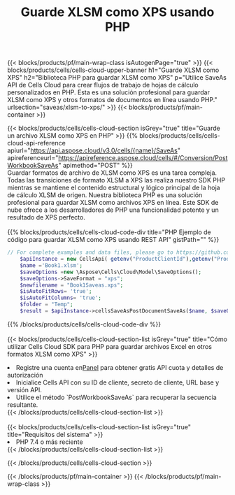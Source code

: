 ﻿---
title:  Guarde XLSM como XPS usando PHP
description:  Utilizando Aspose.Cells Cloud SDK para PHP para guardar el archivo en formato XLSM como archivo en formato XPS.
---
{{< blocks/products/pf/main-wrap-class isAutogenPage="true" >}}
{{< blocks/products/cells/cells-cloud-upper-banner h1="Guarde XLSM como XPS" h2="Biblioteca PHP para guardar XLSM como XPS" p="Utilice SaveAs API de Cells Cloud para crear flujos de trabajo de hojas de cálculo personalizados en PHP. Esta es una solución profesional para guardar XLSM como XPS y otros formatos de documentos en línea usando PHP." urlsection="saveas/xlsm-to-xps/" >}}
{{< blocks/products/pf/main-container >}}

{{< blocks/products/cells/cells-cloud-section isGrey="true" title="Guarde un archivo XLSM como XPS en PHP" >}}
{{% blocks/products/cells/cells-cloud-api-reference apiurl="https://api.aspose.cloud/v3.0/cells/{name}/SaveAs" apireferenceurl="https://apireference.aspose.cloud/cells/#/Conversion/PostWorkbookSaveAs" apimethod="POST" %}}
<br/>
Guardar formatos de archivo de XLSM como XPS es una tarea compleja. Todas las transiciones de formato XLSM a XPS las realiza nuestro SDK PHP mientras se mantiene el contenido estructural y lógico principal de la hoja de cálculo XLSM de origen. Nuestra biblioteca PHP es una solución profesional para guardar XLSM como archivos XPS en línea. Este SDK de nube ofrece a los desarrolladores de PHP una funcionalidad potente y un resultado de XPS perfecto.
<br/>
<br/>
{{% blocks/products/cells/cells-cloud-code-div title="PHP Ejemplo de código para guardar XLSM como XPS usando REST API" gistPath="" %}}
  
```php
// For complete examples and data files, please go to https://github.com/aspose-cells-cloud/aspose-cells-cloud-php/
    $apiInstance = new CellsApi( getenv("ProductClientId"),getenv("ProductClientSecret") );
    $name ='Book1.xlsm';
    $saveOptions =new \Aspose\Cells\Cloud\Model\SaveOptions();
    $saveOptions->SaveFormat = "xps";
    $newfilename = "Book1Saveas.xps";
    $isAutoFitRows= 'true';
    $isAutoFitColumns= 'true';
    $folder = "Temp";
    $result = $apiInstance->cellsSaveAsPostDocumentSaveAs($name, $saveOptions, $newfilename,$isAutoFitRows, $isAutoFitColumns, $folder);
```
  
{{% /blocks/products/cells/cells-cloud-code-div %}}
<br/>
<br/>
{{< blocks/products/cells/cells-cloud-section-list isGrey="true" title="Cómo utilizar Cells Cloud SDK para PHP para guardar archivos Excel en otros formatos XLSM como XPS" >}}
<li> Registre una cuenta en<a href="https://dashboard.aspose.cloud/">Panel</a> para obtener gratis API cuota y detalles de autorización</li>
<li>Inicialice Cells API con su ID de cliente, secreto de cliente, URL base y versión API.</li>
<li>Utilice el método `PostWorkbookSaveAs` para recuperar la secuencia resultante.</li>
{{< /blocks/products/cells/cells-cloud-section-list >}}
<br/>
<br/>
{{< blocks/products/cells/cells-cloud-section-list isGrey="true" title="Requisitos del sistema" >}}
<li>PHP 7.4 o más reciente</li>
{{< /blocks/products/cells/cells-cloud-section-list >}}

{{< /blocks/products/cells/cells-cloud-section >}}

{{< /blocks/products/pf/main-container >}}
{{< /blocks/products/pf/main-wrap-class >}}
